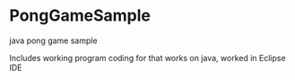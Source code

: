 # PongGameSample
java pong game sample 

Includes working program coding for that works on java, worked in Eclipse IDE
